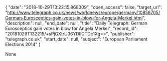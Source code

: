 {
  "date": "2018-10-29T13:22:15.868309", 
  "open_access": false, 
  "target_url": "http://www.telegraph.co.uk/news/worldnews/europe/germany/10856705/German-Eurosceptics-gain-votes-in-blow-for-Angela-Merkel.html", 
  "description": null, 
  "end_date": null, 
  "title": "Daily Telegraph: German Eurosceptics gain votes in blow for Angela Merkel", 
  "record_id": "20181029T132215/+sPjGXtrU36YDIlCTDc1Xg==", 
  "publisher": "telegraph.co.uk", 
  "start_date": null, 
  "subject": "European Parliament Elections 2014"
}

None